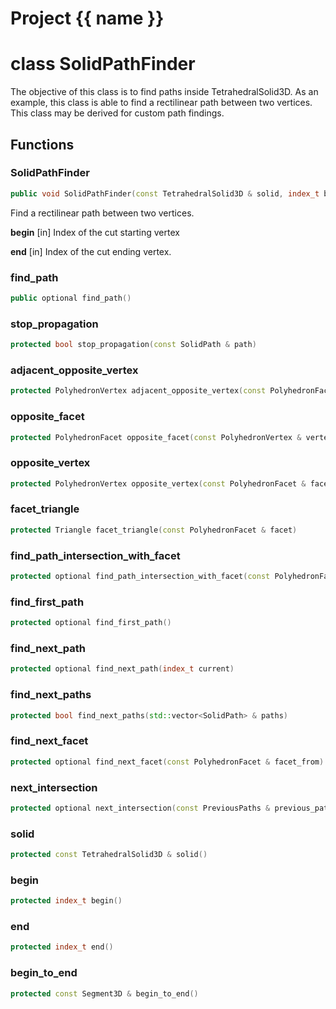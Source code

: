 <script setup>
import {useRoute} from 'vitepress'
const {path} = useRoute()
const tokens = path.split('/')
const words = tokens[2].split('-');
for (let i = 0; i < words.length; i++) {
    words[i] = words[i].charAt(0).toUpperCase() + words[i].slice(1);
    words[i] = words[i].replace('geode', 'Geode')
}
const name = words.join('-');
</script>
# Project {{ name }}

# class SolidPathFinder


 The objective of this class is to find paths inside TetrahedralSolid3D. As an example, this class is able to find a rectilinear path between two vertices. This class may be derived for custom path findings.



## Functions

### SolidPathFinder

```cpp
public void SolidPathFinder(const TetrahedralSolid3D & solid, index_t begin, index_t end)
```


 Find a rectilinear path between two vertices.

**begin** [in] Index of the cut starting vertex

**end** [in] Index of the cut ending vertex.

### find_path

```cpp
public optional find_path()
```


### stop_propagation

```cpp
protected bool stop_propagation(const SolidPath & path)
```


### adjacent_opposite_vertex

```cpp
protected PolyhedronVertex adjacent_opposite_vertex(const PolyhedronFacet & facet)
```


### opposite_facet

```cpp
protected PolyhedronFacet opposite_facet(const PolyhedronVertex & vertex)
```


### opposite_vertex

```cpp
protected PolyhedronVertex opposite_vertex(const PolyhedronFacet & facet)
```


### facet_triangle

```cpp
protected Triangle facet_triangle(const PolyhedronFacet & facet)
```


### find_path_intersection_with_facet

```cpp
protected optional find_path_intersection_with_facet(const PolyhedronFacet & facet)
```


### find_first_path

```cpp
protected optional find_first_path()
```


### find_next_path

```cpp
protected optional find_next_path(index_t current)
```


### find_next_paths

```cpp
protected bool find_next_paths(std::vector<SolidPath> & paths)
```


### find_next_facet

```cpp
protected optional find_next_facet(const PolyhedronFacet & facet_from)
```


### next_intersection

```cpp
protected optional next_intersection(const PreviousPaths & previous_paths)
```


### solid

```cpp
protected const TetrahedralSolid3D & solid()
```


### begin

```cpp
protected index_t begin()
```


### end

```cpp
protected index_t end()
```


### begin_to_end

```cpp
protected const Segment3D & begin_to_end()
```




